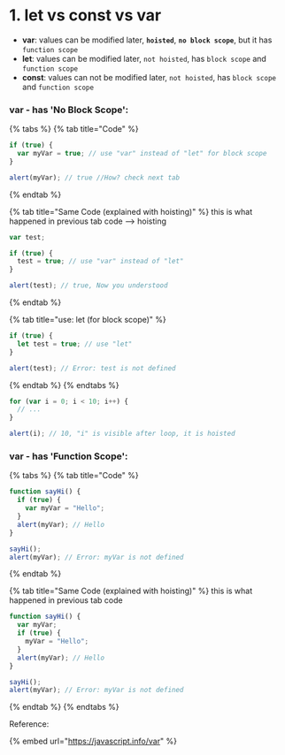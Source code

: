 # 1. let vs const vs var

* **var**:  values can be modified later, **`hoisted`**, **`no block scope`**, but it has `function scope`
* **let**: values can be modified later, `not hoisted`, has `block scope`  and `function scope`
* **const**: values can not be modified later, `not hoisted`, has `block scope`  and `function scope`



### var - has 'No Block Scope':

{% tabs %}
{% tab title="Code" %}
```javascript
if (true) {
  var myVar = true; // use "var" instead of "let" for block scope
}

alert(myVar); // true //How? check next tab
```
{% endtab %}

{% tab title="Same Code \(explained with hoisting\)" %}
this is what happened in previous tab code --&gt; hoisting

```javascript
var test;

if (true) {
  test = true; // use "var" instead of "let"
}

alert(test); // true, Now you understood
```
{% endtab %}

{% tab title="use: let \(for block scope\)" %}
```javascript
if (true) {
  let test = true; // use "let"
}

alert(test); // Error: test is not defined
```
{% endtab %}
{% endtabs %}

```javascript
for (var i = 0; i < 10; i++) {
  // ...
}

alert(i); // 10, "i" is visible after loop, it is hoisted
```



### var - has 'Function Scope':

{% tabs %}
{% tab title="Code" %}
```javascript
function sayHi() {
  if (true) {
    var myVar = "Hello";
  }
  alert(myVar); // Hello
}

sayHi();
alert(myVar); // Error: myVar is not defined
```
{% endtab %}

{% tab title="Same Code \(explained with hoisting\)" %}
this is what happened in previous tab code

```javascript
function sayHi() {
  var myVar;
  if (true) {
    myVar = "Hello";
  }
  alert(myVar); // Hello
}

sayHi();
alert(myVar); // Error: myVar is not defined
```
{% endtab %}
{% endtabs %}



Reference:

{% embed url="https://javascript.info/var" %}



